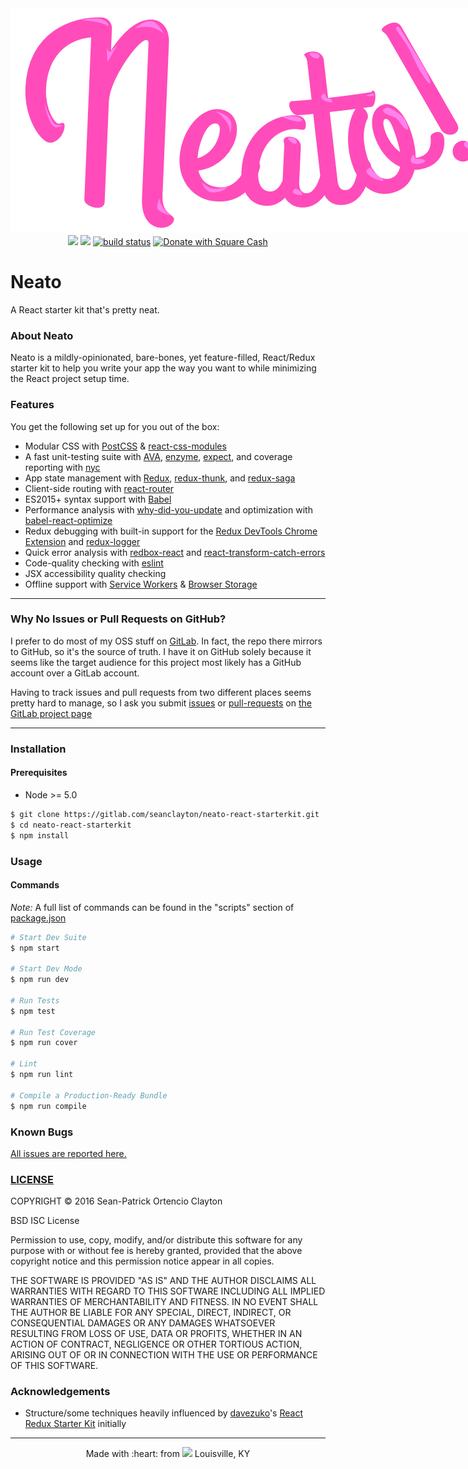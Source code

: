 <div align="center">
  <img style="max-width:768px;" src="logo.png" />
  <br />
  <!-- Dependency Status -->
  <a href="https://david-dm.org/sean-clayton/neato-react-starterkit" title="Dependency status"><img src="https://david-dm.org/sean-clayton/neato-react-starterkit.svg"/></a>
  <!-- devDependency Status -->
  <a href="https://david-dm.org/sean-clayton/neato-react-starterkit#info=devDependencies" title="devDependency status"><img src="https://david-dm.org/sean-clayton/neato-react-starterkit/dev-status.svg"/></a>
  <!-- Build Status -->
  <a href="https://gitlab.com/seanclayton/neato-react-starterkit/commits/master"><img alt="build status" src="https://gitlab.com/seanclayton/neato-react-starterkit/badges/master/build.svg" /></a>
  <!-- Donations -->
  <a href="https://cash.me/$seanc">
    <img src="https://img.shields.io/badge/square-donate-green.svg" alt="Donate with Square Cash" />
  </a>
</div>

# Neato
A React starter kit that's pretty neat.

### About Neato

Neato is a mildly-opinionated, bare-bones, yet feature-filled, React/Redux starter kit to help you write your app the way you want to while minimizing the React project setup time.

### Features

You get the following set up for you out of the box:

- Modular CSS with [PostCSS] &amp; [react-css-modules]
- A fast unit-testing suite with [AVA], [enzyme], [expect], and coverage reporting with [nyc]
- App state management with [Redux], [redux-thunk], and [redux-saga]
- Client-side routing with [react-router]
- ES2015+ syntax support with [Babel]
- Performance analysis with [why-did-you-update] and optimization with [babel-react-optimize]
- Redux debugging with built-in support for the [Redux DevTools Chrome Extension] and [redux-logger]
- Quick error analysis with [redbox-react] and [react-transform-catch-errors]
- Code-quality checking with [eslint]
- JSX accessibility quality checking
- Offline support with [Service Workers] &amp; [Browser Storage]

[PostCSS]: http://postcss.org/
[react-css-modules]: https://github.com/gajus/react-css-modules
[AVA]: https://github.com/avajs/ava
[enzyme]: http://airbnb.io/enzyme/
[expect]: https://github.com/mjackson/expect
[Redux]: http://redux.js.org/
[redux-thunk]: https://github.com/gaearon/redux-thunk
[redux-saga]: http://yelouafi.github.io/redux-saga/
[react-router]: https://github.com/reactjs/react-router
[nyc]: https://github.com/bcoe/nyc
[Babel]: https://babeljs.io/
[why-did-you-update]: https://github.com/garbles/why-did-you-update
[babel-react-optimize]: https://github.com/thejameskyle/babel-react-optimize
[Redux DevTools Chrome Extension]: https://chrome.google.com/webstore/detail/redux-devtools/lmhkpmbekcpmknklioeibfkpmmfibljd
[redux-logger]: https://github.com/theaqua/redux-logger
[redbox-react]: https://github.com/KeywordBrain/redbox-react
[react-transform-catch-errors]: https://github.com/gaearon/react-transform-catch-errors
[eslint]: http://eslint.org/
[Service Workers]: https://developer.mozilla.org/en-US/docs/Web/API/Service_Worker_API
[Browser Storage]: https://developer.mozilla.org/en-US/docs/Web/API/Window/localStorage

***

### Why No Issues or Pull Requests on GitHub?
I prefer to do most of my OSS stuff on [GitLab]. In fact, the repo there mirrors to GitHub, so it's the source of truth. I have it on GitHub solely because it seems like the target audience for this project most likely has a GitHub account over a GitLab account.

Having to track issues and pull requests from two different places seems pretty hard to manage, so I ask you submit [issues] or [pull-requests] on [the GitLab project page]

[GitLab]: https://gitlab.com
[issues]: https://gitlab.com/seanclayton/neato-react-starterkit/issues
[pull-requests]: https://gitlab.com/seanclayton/neato-react-starterkit/merge_requests
[the GitLab project page]: https://gitlab.com/seanclayton/neato-react-starterkit

***

### Installation

#### Prerequisites

- Node >= 5.0

```sh
$ git clone https://gitlab.com/seanclayton/neato-react-starterkit.git
$ cd neato-react-starterkit
$ npm install
```

### Usage

#### Commands

_Note:_ A full list of commands can be found in the "scripts" section of [package.json](package.json)

```sh
# Start Dev Suite
$ npm start

# Start Dev Mode
$ npm run dev

# Run Tests
$ npm test

# Run Test Coverage
$ npm run cover

# Lint
$ npm run lint

# Compile a Production-Ready Bundle
$ npm run compile
```

### Known Bugs

[All issues are reported here.](https://gitlab.com/seanclayton/neato-react-starterkit/issues)

### [LICENSE](LICENSE)

COPYRIGHT &copy; 2016 Sean-Patrick Ortencio Clayton

BSD ISC License

Permission to use, copy, modify, and/or distribute this software for any
purpose with or without fee is hereby granted, provided that the above
copyright notice and this permission notice appear in all copies.

THE SOFTWARE IS PROVIDED "AS IS" AND THE AUTHOR DISCLAIMS ALL WARRANTIES
WITH REGARD TO THIS SOFTWARE INCLUDING ALL IMPLIED WARRANTIES OF
MERCHANTABILITY AND FITNESS. IN NO EVENT SHALL THE AUTHOR BE LIABLE FOR
ANY SPECIAL, DIRECT, INDIRECT, OR CONSEQUENTIAL DAMAGES OR ANY DAMAGES
WHATSOEVER RESULTING FROM LOSS OF USE, DATA OR PROFITS, WHETHER IN AN
ACTION OF CONTRACT, NEGLIGENCE OR OTHER TORTIOUS ACTION, ARISING OUT OF
OR IN CONNECTION WITH THE USE OR PERFORMANCE OF THIS SOFTWARE.

### Acknowledgements

- Structure/some techniques heavily influenced by [davezuko]'s [React Redux Starter Kit] initially

[React Redux Starter Kit]: https://github.com/davezuko/react-redux-starter-kit
[davezuko]: https://github.com/davezuko

- - -

<div align="center">
  Made with :heart: from <img src="https://cdn.rawgit.com/sean-clayton/13721b3d1dadcefec06279aee37688f6/raw/d739621b15b24544605bb2e5c5d3eb364a4c9842/fleur-de-lis.svg" /> Louisville, KY
</div>

